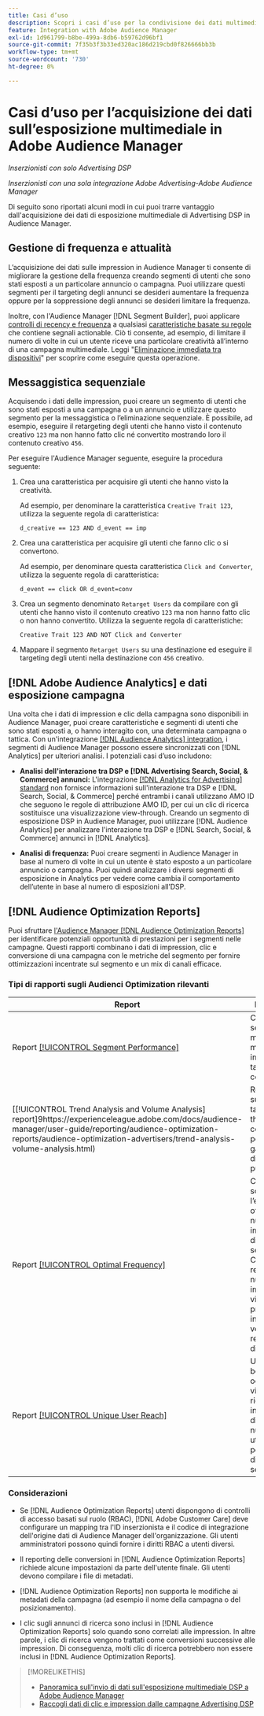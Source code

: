 ```yaml
---
title: Casi d’uso
description: Scopri i casi d’uso per la condivisione dei dati multimediali di Advertising DSP con Audience Manager
feature: Integration with Adobe Audience Manager
exl-id: 1d961799-b8be-499a-8db6-b59762d96bf1
source-git-commit: 7f35b3f3b33ed320ac186d219cbd0f826666bb3b
workflow-type: tm+mt
source-wordcount: '730'
ht-degree: 0%

---
```


# Casi d’uso per l’acquisizione dei dati sull’esposizione multimediale in Adobe Audience Manager

*Inserzionisti con solo Advertising DSP*

*Inserzionisti con una sola integrazione Adobe Advertising-Adobe Audience Manager*

Di seguito sono riportati alcuni modi in cui puoi trarre vantaggio dall&#39;acquisizione dei dati di esposizione multimediale di Advertising DSP <!-- ad impression data? --> in Audience Manager.

## Gestione di frequenza e attualità

L’acquisizione dei dati sulle impression in Audience Manager ti consente di migliorare la gestione della frequenza creando segmenti di utenti che sono stati esposti a un particolare annuncio o campagna. Puoi utilizzare questi segmenti per il targeting degli annunci se desideri aumentare la frequenza oppure per la soppressione degli annunci se desideri limitare la frequenza.

Inoltre, con l&#39;Audience Manager [!DNL Segment Builder], puoi applicare [controlli di recency e frequenza](https://experienceleague.adobe.com/docs/audience-manager/user-guide/features/segments/recency-and-frequency.html?lang=it) a qualsiasi [caratteristiche basate su regole](https://experienceleague.adobe.com/docs/audience-manager/user-guide/features/traits/trait-builder/create-onboarded-rule-based-traits.html?lang=it) che contiene segnali actionable. Ciò ti consente, ad esempio, di limitare il numero di volte in cui un utente riceve una particolare creatività all’interno di una campagna multimediale. Leggi &quot;[Eliminazione immediata tra dispositivi](https://experienceleague.adobe.com/docs/audience-manager/user-guide/features/profile-merge-rules/instant-cross-device-suppression.html?lang=it)&quot; per scoprire come eseguire questa operazione.<!-- The AM pulled this paragraph verbatim from AEM doc; I change only a word or two. -->

## Messaggistica sequenziale

Acquisendo i dati delle impression, puoi creare un segmento di utenti che sono stati esposti a una campagna o a un annuncio e utilizzare questo segmento per la messaggistica o l’eliminazione sequenziale. È possibile, ad esempio, eseguire il retargeting degli utenti che hanno visto il contenuto creativo `123` ma non hanno fatto clic né convertito mostrando loro il contenuto creativo `456`.

Per eseguire l&#39;Audience Manager seguente, eseguire la procedura seguente:<!-- The AM pulled this example/procedure verbatim from AEM doc; I changed only a word or two. -->

1. Crea una caratteristica per acquisire gli utenti che hanno visto la creatività.

   Ad esempio, per denominare la caratteristica `Creative Trait 123`, utilizza la seguente regola di caratteristica:

   ```
   d_creative == 123 AND d_event == imp
   ```

1. Crea una caratteristica per acquisire gli utenti che fanno clic o si convertono.

   Ad esempio, per denominare questa caratteristica `Click and Converter`, utilizza la seguente regola di caratteristica:

   ```
   d_event == click OR d_event=conv
   ```

1. Crea un segmento denominato `Retarget Users` da compilare con gli utenti che hanno visto il contenuto creativo `123` ma non hanno fatto clic o non hanno convertito. Utilizza la seguente regola di caratteristiche:

   ```
   Creative Trait 123 AND NOT Click and Converter
   ```

1. Mappare il segmento `Retarget Users` su una destinazione ed eseguire il targeting degli utenti nella destinazione con `456` creativo.

## [!DNL Adobe Audience Analytics] e dati esposizione campagna

Una volta che i dati di impression e clic della campagna sono disponibili in Audience Manager, puoi creare caratteristiche e segmenti di utenti che sono stati esposti a, o hanno interagito con, una determinata campagna o tattica. Con un&#39;integrazione [[!DNL Audience Analytics] integration](https://experienceleague.adobe.com/docs/analytics/integration/audience-analytics/mc-audiences-aam.html?lang=it), i segmenti di Audience Manager possono essere sincronizzati con [!DNL Analytics] per ulteriori analisi. I potenziali casi d’uso includono:

* **Analisi dell&#39;interazione tra DSP e [!DNL Advertising Search, Social, & Commerce] annunci:** L&#39;integrazione [[!DNL Analytics for Advertising] standard](/help/integrations/analytics/overview.md) non fornisce informazioni sull&#39;interazione tra DSP e [!DNL Search, Social, & Commerce] perché entrambi i canali utilizzano AMO ID che seguono le regole di attribuzione AMO ID, per cui un clic di ricerca sostituisce una visualizzazione view-through. Creando un segmento di esposizione DSP in Audience Manager, puoi utilizzare [!DNL Audience Analytics] per analizzare l&#39;interazione tra DSP e [!DNL Search, Social, & Commerce] annunci in [!DNL Analytics].

* **Analisi di frequenza:** Puoi creare segmenti in Audience Manager in base al numero di volte in cui un utente è stato esposto a un particolare annuncio o campagna. Puoi quindi analizzare i diversi segmenti di esposizione in Analytics per vedere come cambia il comportamento dell’utente in base al numero di esposizioni all’DSP.

## [!DNL Audience Optimization Reports]

Puoi sfruttare [l&#39;Audience Manager [!DNL Audience Optimization Reports]](https://experienceleague.adobe.com/docs/audience-manager/user-guide/reporting/audience-optimization-reports/audience-optimization-reports.html?lang=it) per identificare potenziali opportunità di prestazioni per i segmenti nelle campagne. Questi rapporti combinano i dati di impression, clic e conversione di una campagna con le metriche del segmento per fornire ottimizzazioni incentrate sul segmento e un mix di canali efficace.

### Tipi di rapporti sugli Audienci Optimization rilevanti

| Report | Descrizione |
| ------ | ----------- |
| Report [[!UICONTROL Segment Performance]](https://experienceleague.adobe.com/docs/audience-manager/user-guide/reporting/audience-optimization-reports/audience-optimization-advertisers/segment-performance.html?lang=it) | Confronta i segmenti mappati e non mappati per impression e tassi di conversione. |
| [[!UICONTROL Trend Analysis and Volume Analysis] report]9https://experienceleague.adobe.com/docs/audience-manager/user-guide/reporting/audience-optimization-reports/audience-optimization-advertisers/trend-analysis-volume-analysis.html) | Restituisci dati su impression, tassi di click-through e conversioni per una vasta gamma di dimensioni pubblicitarie. |
| Report [[!UICONTROL Optimal Frequency]](https://experienceleague.adobe.com/docs/audience-manager/user-guide/reporting/audience-optimization-reports/audience-optimization-advertisers/optimal-frequency.html?lang=it) | Consente di scoprire l’equilibrio ottimale tra il numero di impression e di conversioni servite. Consente di regolare il numero di impression da visualizzare prima di iniziare a vedere rendimenti in diminuzione. |
| Report [[!UICONTROL Unique User Reach]](https://experienceleague.adobe.com/docs/audience-manager/user-guide/reporting/audience-optimization-reports/audience-optimization-advertisers/unique-user-reach.html?lang=it) | Un grafico a bolle, in cui ogni bolla viene ridimensionata in proporzione diretta al numero di utenti univoci per la dimensione selezionata. |

### Considerazioni

* Se [!DNL Audience Optimization Reports] utenti dispongono di controlli di accesso basati sul ruolo (RBAC), [!DNL Adobe Customer Care] deve configurare un mapping tra l&#39;ID inserzionista e il codice di integrazione dell&#39;origine dati di Audience Manager dell&#39;organizzazione. Gli utenti amministratori possono quindi fornire i diritti RBAC a utenti diversi.

* Il reporting delle conversioni in [!DNL Audience Optimization Reports] richiede alcune impostazioni da parte dell&#39;utente finale. Gli utenti devono compilare i file di metadati.

* [!DNL Audience Optimization Reports] non supporta le modifiche ai metadati della campagna (ad esempio il nome della campagna o del posizionamento).

* I clic sugli annunci di ricerca sono inclusi in [!DNL Audience Optimization Reports] solo quando sono correlati alle impression. In altre parole, i clic di ricerca vengono trattati come conversioni successive alle impression. Di conseguenza, molti clic di ricerca potrebbero non essere inclusi in [!DNL Audience Optimization Reports].

>[!MORELIKETHIS]
>
>* [Panoramica sull&#39;invio di dati sull&#39;esposizione multimediale DSP a Adobe Audience Manager](overview.md)
>* [Raccogli dati di clic e impression dalle campagne Advertising DSP](collect.md)
